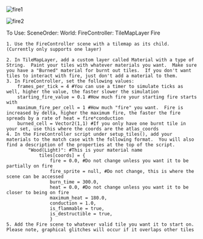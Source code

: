 ![fire1](https://github.com/user-attachments/assets/ec106442-08e4-4122-be81-ec25cf216406)

![fire2](https://github.com/user-attachments/assets/0ab51f62-f872-4582-9706-34811763eeac)

To Use:
	SceneOrder:
		World:
			FireController:
				TileMapLayer
			Fire
			
	1. Use the FireController scene with a tilemap as its child. (Currently only supports one layer)

	2. In TileMapLayer, add a custom layer called Material with a type of String.  Paint your tiles with whatever materials you want.  Make sure you have a "Burned" material for burnt out tiles.  If you don't want tiles to interact with fire, just don't add a material to them.
	3. In FireController, set the following values:
		frames_per_tick = 4 #You can use a timer to simulate ticks as well, higher the value, the faster slower the simulation
		starting_fire_value = 0.1 #How much fire your starting fire starts with
		maximum_fire_per_cell = 1 #How much "fire" you want.  Fire is increased by delta, higher the maximum fire, the faster the fire spreads by a rate of heat = fire*conduction
		burned_cell = Vector2(1,1) #If you only have one burnt tile in your set, use this where the coords are the atlas_coords
	4. In the FireController script under setup_tiles(), add your materials to the match case with the following format.  You will also find a description of the properties at the top of the script.
			"Wood(Light)": #This is your material name
				tiles[coords] = { 
					fire = 0.0, #Do not change unless you want it to be partially on fire
					fire_sprite = null, #Do not change, this is where the scene can be accessed
					burn_time = 300.0,
					heat = 0.0, #Do not change unless you want it to be closer to being on fire
					maximum_heat = 180.0,
					conduction = 1.0,
					is_flammable = true,
					is_destructible = true,
					}
	5. Add the Fire scene to whatever valid tile you want it to start on.  Please note, graphical glitches will occur if it overlaps other tiles
	
